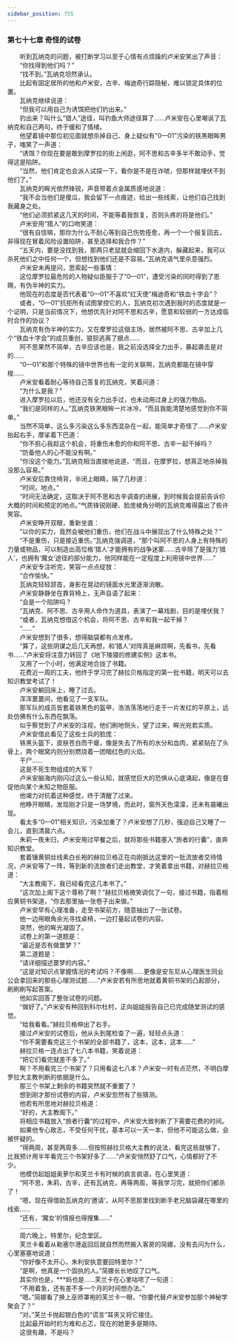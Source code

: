 ```yaml
---
sidebar_position: 755
---
```

### 第七十七章 奇怪的试卷  


　　听到瓦纳克的问题，被打断学习以至于心情有点烦躁的卢米安笑出了声音：  
　　“你找得到他们吗？”  
　　“找不到。”瓦纳克坦然承认。  
　　比起有固定居所的他和卢米安，古辛、梅迪奇行踪隐秘，难以锁定具体的位置。  
　　瓦纳克继续说道：  
　　“但我可以用自己为诱饵把他们钓出来。”  
　　钓出来？叫什么“猎人”途径，叫钓鱼大师途径算了……卢米安在心里嘲讽了瓦纳克和自己两句，终于缓和了情绪。  
　　他望着镜中那位初见面就想杀掉自己、身上疑似有“0—01”污染的铁黑眼眸男子，嗤笑了一声道：  
　　“诱饵？你现在要是敢到摩罗拉的街上闲逛，阿不思和古辛多半不敢动手，觉得这是陷阱。  
　　“当然，他们肯定也会派人试探一下，看你是不是在诈唬，但那样就埋伏不到他们了。”  
　　瓦纳克的眸光依然锋锐，声音带着点金属质感地说道：  
　　“我不会当他们是傻瓜，我会留下一点痕迹，给出一些线索，让他们自己找到我藏身之处。  
　　“他们必须抓紧这几天的时间，不能等着我恢复，否则头疼的将是他们。”  
　　卢米安用“猎人”的口吻笑道：  
　　“很有自信嘛，那你为什么不耐心等到自己伤势痊愈，再一个一个报复回去，非得现在冒着风险设置陷阱，甚至选择和我合作？”  
　　“五天内，要是没找到我，那两只老鼠就会缩回下水道内，躲藏起来，我可以杀死他们之中任何一个，但想找到他们还是不容易。”瓦纳克语气里杀意强烈。  
　　卢米安未再提问，思索起一些事情：  
　　这位摩罗拉最危险的人物疑似臣服于了“0—01”，遭受污染的同时得到了恩赐，有伪半神的实力。  
　　他现在的态度是否代表着“0—01”不喜欢“红天使”梅迪奇和“铁血十字会”？  
　　或者，“0—01”抗拒所有试图掌控它的人，瓦纳克初次遇到我时的态度就是一个证明，只是当前情况下，他想优先针对阿不思和古辛，愿意和较弱的一方达成临时合作的协议？  
　　瓦纳克有伪半神的实力，又在摩罗拉这個主场，居然被阿不思、古辛加上几个“铁血十字会”的成员重创，狼狈逃离了据点……  
　　阿不思果然不简单，古辛应该也是，我之前没选择全力出手，暴起袭击是对的……  
　　“0—01”和那个特殊的镜中世界也有一定的关联啊，瓦纳克都能在镜中穿梭……  
　　卢米安看着耐心等待自己答复的瓦纳克，笑着问道：  
　　“为什么是我？”  
　　进入摩罗拉以后，他还没有全力出手过，也未动用过身上的强力物品。  
　　“我们是同样的人。”瓦纳克铁黑眼眸一片冰冷，“而且我能清楚地感觉到你不简单。”  
　　当然不简单，这么多污染这么多东西混杂在一起，能简单才奇怪了……卢米安抬起右手，摩挲着下巴道：  
　　“你不担心我趁这个机会，将重伤未愈的你和阿不思、古辛一起干掉吗？  
　　“防备他人的心不能没有啊。”  
　　“你没这个能力。”瓦纳克相当直接地说道，“而且，在摩罗拉，想真正地杀掉我没那么容易。”  
　　卢米安后靠住椅背，半闭上眼睛，隔了几秒道：  
　　“时间，地点。”  
　　“时间无法确定，这取决于阿不思和古辛调查的进展，到时候我会提前告诉伱大概的时间和预定的地点。”气质锋锐刚硬、脸庞棱角分明的瓦纳克难得露出了些许笑容。  
　　卢米安睁开双眼，重新坐直：  
　　“以你的实力，竟然会被他们重伤，他们在战斗中展现出了什么特殊之处？”  
　　“不是重伤，只是接近重伤。”瓦纳克强调道，“那个叫阿不思的人身上有特殊的力量或物品，可以制造出高位格‘猎人’才能拥有的战争迷雾……古辛除了是强力‘猎人’，也拥有‘魔女’途径的部分能力，他同样能在一定程度上利用镜中世界……”  
　　卢米安专注听完，笑容一点点绽放：  
　　“合作愉快。”  
　　瓦纳克轻轻颔首，身影在晃动的镜面水光里逐渐消散。  
　　卢米安静静坐在靠背椅上，无声自语了起来：  
　　“会是一个陷阱吗？  
　　“瓦纳克、阿不思、古辛用人命作为道具，表演了一幕戏剧，目的是埋伏我？  
　　“或者，瓦纳克想借这个机会，将阿不思、古辛和我一起干掉？  
　　“……”  
　　卢米安想到了很多，想得脑袋都有点发疼。  
　　“算了，这些阴谋之后几天再想，和‘猎人’对阵真是麻烦啊，先看书，先看书……”卢米安将注意力转回了《地下陵寝的修建实例》这本书。  
　　又用了一个小时，他满足地合拢了书籍。  
　　花费近一周的工夫，他终于学习完了赫拉贝格指定的第一批书籍，明天可以去知识教堂考试了！  
　　卢米安躺回床上，睡了过去。  
　　浑浑噩噩间，他看见了一支军队。  
　　那军队的成员皆套着铁黑色的盔甲，浩浩荡荡地行走于一片发红的平原上，远处仿佛有什么东西在飘荡。  
　　似乎察觉到了卢米安的注视，他们刷地侧头，望了过来，眸光宛若实质。  
　　卢米安借此看见了这些士兵的脸庞：  
　　铁黑头盔下，皮肤苍白而干瘪，像是失去了所有的水分和血肉，紧紧贴在了头骨上，两个眼窝内则分别燃烧着一团暗红色的火焰。  
　　干尸……  
　　这是不死生物组成的大军？  
　　卢米安脑海内刚闪过这么一些认知，就感觉巨大的恐惧从心底涌起，像是在督促他向某个未知之物臣服。  
　　他竭力对抗着这种感觉，终于清醒了过来。  
　　他睁开眼睛，发现刚才只是一场梦境，而此时，窗外天色濛濛，还未有晨曦出现。  
　　看太多“0—01”相关知识，污染加重了？卢米安想了几秒，强迫自己又睡了一会儿，直到清晨六点。  
　　朱莉一夜未归，卢米安用过早餐之后，就将那些书籍塞入“旅者的行囊”，直奔知识教堂。  
　　套着镶黄铜丝线素白长袍的赫拉贝格正在向刚抵达这里的一批流放者交待情况，卢米安等了一阵，等到新的流放者们走出教堂，才笑着拿出书籍，对赫拉贝格道：  
　　“大主教阁下，我已经看完这几本书了。”  
　　“这次加上阁下这个尊称了啊？”赫拉贝格微笑调侃了一句，接过书籍，指着相应黄铜书架道，“你去那里抽一张卷子出来做。”  
　　卢米安早有心理准备，走至书架前方，随意抽出了一张试卷。  
　　他一边用眼角余光寻找桌椅，一边打量起试卷的内容。  
　　突然，他的眸光凝固了。  
　　试卷上的第一道题是：  
　　“最近是否有做噩梦？”  
　　第二道题是：  
　　“请详细描述噩梦的内容。”  
　　“这是对知识点掌握情况的考试吗？不像啊……更像是安东尼从心理医生同业公会拿回来的那些心理测试题……”卢米安若有所思地就着黄铜书架的凸起部分，刷刷刷写起答案。  
　　他如实回答了整张试卷的问题。  
　　“做好了。”卢米安有种回到科尔杜村，正向姐姐报告自己已完成随堂测试的感觉。  
　　“给我看看。”赫拉贝格伸出了右手。  
　　接过卢米安的试卷后，他从头到尾检查了一遍，轻轻点头道：  
　　“你不需要看完这三个书架的全部书籍了，这本，这本，这本……”  
　　赫拉贝格一连点出了七八本书籍，笑着说道：  
　　“把它们看完就差不多了。”  
　　啊？不用看完三个书架了？只用看这七八本？卢米安一时有点茫然，不明白摩罗拉大主教判断的依据是什么。  
　　那三个书架上剩余的书籍突然就不重要了？  
　　想到刚才那份试卷的内容，卢米安忽然有了些猜测。  
　　他若有所思地对赫拉贝格道：  
　　“好的，大主教阁下。”  
　　将相应书籍放入“旅者行囊”的过程中，卢米安大致判断了下需要花费的时间。  
　　如果他专心致志，不受任何干扰，基本可以一天一本，但他不可能这么做，会被怀疑的。  
　　“得两周，甚至两周多……但按照赫拉贝格大主教的说法，看完这些就够了，比我预计用半年看完三个书架好多了……”卢米安悄然舒了口气，心情都好了不少。  
　　他模仿起姐姐奥萝尔和芙兰卡有时候的疯言疯语，在心里笑道：  
　　“阿不思，朱莉，古辛，还有瓦纳克，再等两周，等我学习完，就把你们都杀了！  
　　“嗯，现在得借助瓦纳克的‘邀请’，从阿不思那里找到断手老兄脑袋藏在哪里的线索……  
　　“还有，‘魔女’的情报也得搜集……”  
　　…………  
　　周六晚上，特里尔，纪念堂区。  
　　芙兰卡看着从勒塞尔港返回后就自然而然搬入客房的简娜，没有去问为什么，心里塞塞地说道：  
　　“你好像不太开心，朱利安执意要回特里尔？”  
　　“是啊，他真是一个固执的人。”简娜长长地叹了口气。  
　　其实你也是，***妈也是……芙兰卡在心里咕哝了一句道：  
　　“不用着急，还有差不多一个月的时间想办法。”  
　　“嗯。”简娜看了换上巫师罩袍的芙兰卡一眼，“你要代替卢米安参加那个神秘学聚会了？”  
　　“对。”芙兰卡抛起银白色的“谎言”耳夹又将它接住。  
　　比起最开始时的为难和忐忑，现在的她更多是期待。  
　　这很有趣，不是吗？  
